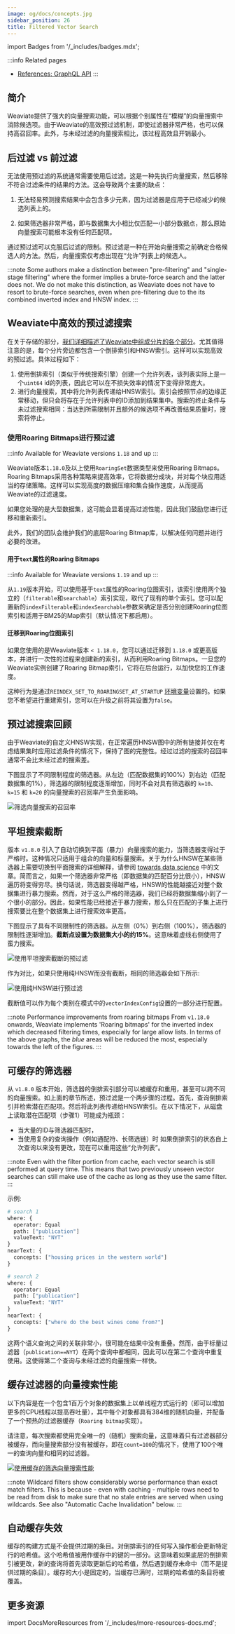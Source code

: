 ```yaml
---
image: og/docs/concepts.jpg
sidebar_position: 26
title: Filtered Vector Search
---
```


import Badges from '/_includes/badges.mdx';

<Badges/>

:::info Related pages
- [References: GraphQL API](../api/graphql/index.md)
:::

## 简介

Weaviate提供了强大的向量搜索功能，可以根据个别属性在“模糊”的向量搜索中消除候选项。由于Weaviate的高效预过滤机制，即使过滤器非常严格，也可以保持高召回率。此外，与未经过滤的向量搜索相比，该过程高效且开销最小。

## 后过滤 vs 前过滤

无法使用预过滤的系统通常需要使用后过滤。这是一种先执行向量搜索，然后移除不符合过滤条件的结果的方法。这会导致两个主要的缺点：

1. 无法轻易预测搜索结果中会包含多少元素，因为过滤器是应用于已经减少的候选列表上的。

2. 如果筛选器非常严格，即与数据集大小相比仅匹配一小部分数据点，那么原始向量搜索可能根本没有任何匹配项。

通过预过滤可以克服后过滤的限制。预过滤是一种在开始向量搜索之前确定合格候选人的方法。然后，向量搜索仅考虑出现在“允许”列表上的候选人。

:::note
Some authors make a distinction between "pre-filtering" and "single-stage filtering" where the former implies a brute-force search and the latter does not. We do not make this distinction, as Weaviate does not have to resort to brute-force searches, even when pre-filtering due to the its combined inverted index and HNSW index.
:::

## Weaviate中高效的预过滤搜索

在关于存储的部分，[我们详细描述了Weaviate中组成分片的各个部分](./storage.md)。尤其值得注意的是，每个分片旁边都包含一个倒排索引和HNSW索引。这样可以实现高效的预过滤。具体过程如下：

1. 使用倒排索引（类似于传统搜索引擎）创建一个允许列表，该列表实际上是一个`uint64` id的列表，因此它可以在不损失效率的情况下变得非常庞大。
2. 进行向量搜索，其中将允许列表传递给HNSW索引。索引会按照节点的边缘正常移动，但只会将存在于允许列表中的ID添加到结果集中。搜索的终止条件与未过滤搜索相同：当达到所需限制并且额外的候选项不再改善结果质量时，搜索将停止。

### 使用Roaring Bitmaps进行预过滤

:::info Available for Weaviate versions `1.18` and up
:::

Weaviate版本`1.18.0`及以上使用`RoaringSet`数据类型来使用Roaring Bitmaps。Roaring Bitmaps采用各种策略来提高效率，它将数据分成块，并对每个块应用适当的存储策略。这样可以实现高度的数据压缩和集合操作速度，从而提高Weaviate的过滤速度。

如果您处理的是大型数据集，这可能会显着提高过滤性能，因此我们鼓励您进行迁移和重新索引。

此外，我们的团队会维护我们的底层Roaring Bitmap库，以解决任何问题并进行必要的改进。

#### 用于`text`属性的Roaring Bitmaps

:::info Available for Weaviate versions `1.19` and up
:::

从`1.19`版本开始，可以使用基于`text`属性的Roaring位图索引，该索引使用两个独立的（`filterable`和`searchable`）索引实现，取代了现有的单个索引。您可以配置新的`indexFilterable`和`indexSearchable`参数来确定是否分别创建Roaring位图索引和适用于BM25的Map索引（默认情况下都启用）。

#### 迁移到Roaring位图索引

如果您使用的是Weaviate版本 `< 1.18.0`，您可以通过迁移到 `1.18.0` 或更高版本，并进行一次性的过程来创建新的索引，从而利用Roaring Bitmaps。一旦您的Weaviate实例创建了Roaring Bitmap索引，它将在后台运行，以加快您的工作速度。

这种行为是通过<code>REINDEX_SET_TO_ROARINGSET_AT_STARTUP</code> [环境变量](../config-refs/env-vars.md)设置的。如果您不希望进行重建索引，您可以在升级之前将其设置为`false`。

## 预过滤搜索回顾

由于Weaviate的自定义HNSW实现，在正常遍历HNSW图中的所有链接并仅在考虑结果集时应用过滤条件的情况下，保持了图的完整性。经过过滤的搜索的召回率通常不会比未经过滤的搜索差。

下图显示了不同限制程度的筛选器。从左边（匹配数据集的100%）到右边（匹配数据集的1%），筛选器的限制程度逐渐增加，同时不会对具有筛选器的 `k=10`、 `k=15` 和 `k=20` 的向量搜索的召回率产生负面影响。

![筛选向量搜索的召回率](./img/recall-of-filtered-vector-search.png "在Weaviate中筛选向量搜索的召回率")

## 平坦搜索截断

版本 `v1.8.0` 引入了自动切换到平面（暴力）向量搜索的能力，当筛选器变得过于严格时。这种情况只适用于组合的向量和标量搜索。关于为什么HNSW在某些筛选器上需要切换到平面搜索的详细解释，请参阅 [towards data science](https://towardsdatascience.com/effects-of-filtered-hnsw-searches-on-recall-and-latency-434becf8041c) 中的文章。简而言之，如果一个筛选器非常严格（即数据集的匹配百分比很小），HNSW遍历将变得穷尽。换句话说，筛选器变得越严格，HNSW的性能越接近对整个数据集进行暴力搜索。然而，对于这么严格的筛选器，我们已经将数据集缩小到了一个很小的部分。因此，如果性能已经接近于暴力搜索，那么只在匹配的子集上进行搜索要比在整个数据集上进行搜索效率更高。

下图显示了具有不同限制性的筛选器。从左侧（0%）到右侧（100%），筛选器的限制性逐渐增加。**截断点设置为数据集大小的约15%**。这意味着虚线右侧使用了蛮力搜索。

![使用平坦搜索截断的预过滤](./img/prefiltering-response-times-with-filter-cutoff.png "使用平坦搜索截断的预过滤")

作为对比，如果只使用纯HNSW而没有截断，相同的筛选器会如下所示:

![使用纯HNSW进行预过滤](./img/prefiltering-pure-hnsw-without-cutoff.png "没有截断的预过滤，即纯HNSW")

截断值可以作为每个类别在模式中的`vectorIndexConfig`设置的一部分进行配置。

<!-- TODO - 使用更新后的post-roaring位图图表替换图表 -->

:::note Performance improvements from roaring bitmaps
From `v1.18.0` onwards, Weaviate implements 'Roaring bitmaps' for the inverted index which decreased filtering times, especially for large allow lists. In terms of the above graphs, the *blue* areas will be reduced the most, especially towards the left of the figures.
:::

## 可缓存的筛选器

从 `v1.8.0` 版本开始，筛选器的倒排索引部分可以被缓存和重用，甚至可以跨不同的向量搜索。如上面的章节所述，预过滤是一个两步骤的过程。首先，查询倒排索引并检索潜在匹配项。然后将此列表传递给HNSW索引。在以下情况下，从磁盘上读取潜在匹配项（步骤1）可能成为瓶颈：

* 当大量的ID与筛选器匹配时，
* 当使用复杂的查询操作（例如通配符、长筛选链）时
如果倒排索引的状态自上次查询以来没有更改，现在可以重用这些“允许列表”。

:::note
Even with the filter portion from cache, each vector search is still performed at query time. This means that two previously unseen vector searches can still make use of the cache as long as they use the same filter.
:::

示例:

```graphql
# search 1
where: {
  operator: Equal
  path: ["publication"]
  valueText: "NYT"
}
nearText: {
  concepts: ["housing prices in the western world"]
}

# search 2
where: {
  operator: Equal
  path: ["publication"]
  valueText: "NYT"
}
nearText: {
  concepts: ["where do the best wines come from?"]
}
```

这两个语义查询之间的关联非常小，很可能在结果中没有重叠。然而，由于标量过滤器（`publication==NYT`）在两个查询中都相同，因此可以在第二个查询中重复使用。这使得第二个查询与未经过滤的向量搜索一样快。

## 缓存过滤器的向量搜索性能

以下内容是在一个包含1百万个对象的数据集上以单线程方式运行的（即可以增加更多的CPU线程以提高吞吐量），其中每个对象都具有384维的随机向量，并配备了一个预热的过滤器缓存（`Roaring bitmap`实现）。

请注意，每次搜索都使用完全唯一的（随机）搜索向量，这意味着只有过滤器部分被缓存，而向量搜索部分没有被缓存，即在`count=100`的情况下，使用了100个唯一的查询向量和相同的过滤器。

<!-- TODO - 用更新后的 post-roaring bitmaps 图表替换表格 -->

[![使用缓存的筛选向量搜索性能](./img/filtered-vector-search-with-caches-performance.png "使用 1M 384d 对象的筛选向量搜索性能")](./img/filtered-vector-search-with-caches-performance.png)

:::note
Wildcard filters show considerably worse performance than exact match filters. This is because - even with caching - multiple rows need to be read from disk to make sure that no stale entries are served when using wildcards. See also "Automatic Cache Invalidation" below.
:::

## 自动缓存失效

缓存的构建方式是不会提供过期的条目。对倒排索引的任何写入操作都会更新特定行的哈希值。这个哈希值被用作缓存中的键的一部分。这意味着如果底层的倒排索引被更改，新的查询将首先读取更新后的哈希值，然后遇到缓存未命中（而不是提供过期的条目）。缓存的大小是固定的，当缓存已满时，过期的哈希值的条目将被覆盖。

## 更多资源

import DocsMoreResources from '/_includes/more-resources-docs.md';

<DocsMoreResources />